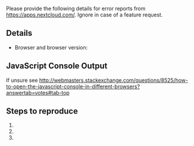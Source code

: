 Please provide the following details for error reports from https://apps.nextcloud.com/. Ignore in case of a feature request.

## Details

* Browser and browser version:

## JavaScript Console Output

If unsure see http://webmasters.stackexchange.com/questions/8525/how-to-open-the-javascript-console-in-different-browsers?answertab=votes#tab-top

## Steps to reproduce

1.
2.
3.
